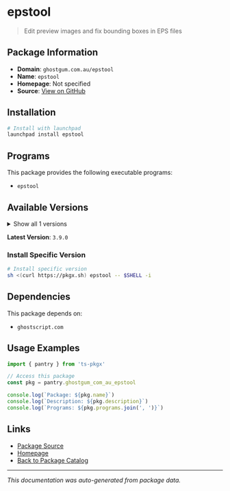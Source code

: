 # epstool

> Edit preview images and fix bounding boxes in EPS files

## Package Information

- **Domain**: `ghostgum.com.au/epstool`
- **Name**: `epstool`
- **Homepage**: Not specified
- **Source**: [View on GitHub](https://github.com/pkgxdev/pantry/tree/main/projects/ghostgum.com.au/epstool/package.yml)

## Installation

```bash
# Install with launchpad
launchpad install epstool
```

## Programs

This package provides the following executable programs:

- `epstool`

## Available Versions

<details>
<summary>Show all 1 versions</summary>

- `3.9.0`

</details>

**Latest Version**: `3.9.0`

### Install Specific Version

```bash
# Install specific version
sh <(curl https://pkgx.sh) epstool -- $SHELL -i
```

## Dependencies

This package depends on:

- `ghostscript.com`

## Usage Examples

```typescript
import { pantry } from 'ts-pkgx'

// Access this package
const pkg = pantry.ghostgum_com_au_epstool

console.log(`Package: ${pkg.name}`)
console.log(`Description: ${pkg.description}`)
console.log(`Programs: ${pkg.programs.join(', ')}`)
```

## Links

- [Package Source](https://github.com/pkgxdev/pantry/tree/main/projects/ghostgum.com.au/epstool/package.yml)
- [Homepage](#)
- [Back to Package Catalog](../package-catalog.md)

---

*This documentation was auto-generated from package data.*
